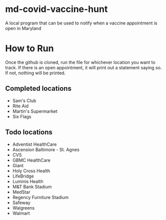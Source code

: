 # md-covid-vaccine-hunt
A local program that can be used to notify when a vaccine appointment is open in Maryland

# How to Run
Once the github is cloned, run the file for whichever location you want to track. If there is an open appointment, it will print out a statement saying so. If not, nothing will be printed.

## Completed locations
- Sam's Club
- Rite Aid
- Martin's Supermarket
- Six Flags

## Todo locations
- Adventist HealthCare
- Ascension Baltimore - St. Agnes
- CVS
- GBMC HealthCare
- Giant
- Holy Cross Health
- LifeBridge
- Luminis Health
- M&T Bank Stadium
- MedStar
- Regency Furniture Stadium	
- Safeway
- Walgreens
- Walmart
